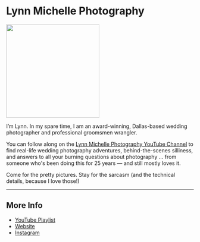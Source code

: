 # Lynn Michelle Photography

<img src="https://github.com/lynnrekhlis/youtube/images/artwork.png" width="250">

I’m Lynn. In my spare time, I am an award-winning, Dallas-based wedding photographer and professional groomsmen wrangler.

You can follow along on the [Lynn Michelle Photography YouTube Channel](https://www.youtube.com/@lynnmichellephoto) to find real-life wedding photography adventures, behind-the-scenes silliness, and answers to all your burning questions about photography ... from someone who's been doing this for 25 years — and still mostly loves it.

Come for the pretty pictures. Stay for the sarcasm (and the technical details, because I love those!)

---
## More Info
- [YouTube Playlist](https://www.youtube.com/@lynnmichellephoto/playlists)
- [Website](https://www.lynnmichelle.com)
- [Instagram](https://instagram.com/lynnmichellephoto)
